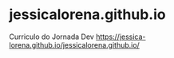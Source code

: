 # jessicalorena.github.io
Curriculo do Jornada Dev
https://jessica-lorena.github.io/jessicalorena.github.io/
